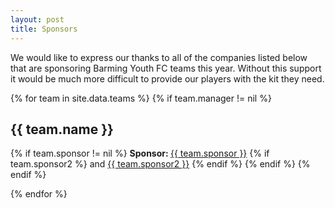 ```yaml
---
layout: post
title: Sponsors
---
```


We would like to express our thanks to all of the companies listed below that are sponsoring Barming Youth FC teams this year. Without this support it would be much more difficult to provide our players with the kit they need.

{% for team in site.data.teams %}
{% if team.manager != nil %}
<h2 id="{{ team.shortname }}">{{ team.name }}</h2>

{% if team.sponsor != nil %}
<strong>Sponsor: </strong><a href="{{ team.sponsorURL }}">{{ team.sponsor }}</a>
{% if team.sponsor2 %} and <a href="{{ team.sponsorURL2 }}">{{ team.sponsor2 }}</a> {% endif %}
{% endif %}
{% endif %}

{% endfor %}

